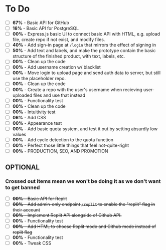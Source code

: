 # To Do

- [ ] **67%** - Basic API for GitHub
- [ ] **16%** - Basic API for PostgreSQL
- [ ] **00%** - Express.js basic UI to connect basic API with HTML, e.g. upload file, create repo if not exist, and modify files.
- [ ] **40%** - Add sign-in page at `/login` that mirrors the effect of signing in
- [ ] **50%** - Add text and labels, and make the prototype contain the basic structure of the finished product, with text, labels, etc.
- [ ] **00%** - Clean up the code
- [ ] **00%** - Add username creation w/ blacklist
- [ ] **00%** - Move login to upload page and send auth data to server, but still use the placeholder repo.
- [ ] **00%** - Clean up the code
- [ ] **00%** - Create a repo with the user's username when recieving user-uploaded files and use that instead
- [ ] **00%** - Functionality test
- [ ] **00%** - Clean up the code
- [ ] **00%** - Intuitivity test
- [ ] **06%** - Add CSS
- [ ] **00%** - Appearance test
- [ ] **00%** - Add basic quota system, and test it out by setting absurdly low values
- [ ] **00%** - Add cycle detection to the quota function
- [ ] **00%** - Perfect those little things that feel not-quite-right
- [ ] **00%** - PRODUCTION, SEO, AND PROMOTION

## OPTIONAL

### Crossed out items mean we won't be doing it as we don't want to get banned

- [ ] ~~**00%** - Basic API for Replit~~
- [ ] ~~**00%** - Add admin-only endpoint `/replit` to enable the "replit" flag in their account~~
- [ ] ~~**00%** - Implement Replit API alongside of Github API.~~
- [ ] **00%** - Functionality test
- [ ] ~~**00%** - Add HTML to choose Replit mode and Github mode instead of replit flag~~
- [ ] **00%** - Functionality test
- [ ] **00%** - Tweak CSS
